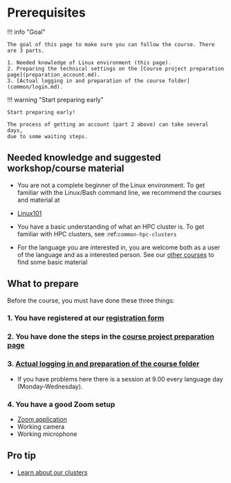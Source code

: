 # Prerequisites

!!! info "Goal"

    The goal of this page to make sure you can follow the course. There are 3 parts.

    1. Needed knowledge of Linux environment (this page).
    2. Preparing the technical settings on the [Course project preparation page](preparation_account.md).
    3. [Actual logging in and preparation of the course folder](common/login.md).

!!! warning "Start preparing early"

    Start preparing early!

    The process of getting an account (part 2 above) can take several days,
    due to some waiting steps.

## Needed knowledge and suggested workshop/course material

- You are not a complete beginner of the Linux environment.
  To get familiar with the Linux/Bash command line,
  we recommend the courses and material at

- [Linux101](https://hpc2n.github.io/linux-command-line-101/)

- You have a basic understanding of what an HPC cluster is.
  To get familiar with HPC clusters,
  see :ref:`common-hpc-clusters`

- For the language you are interested in,
you are welcome both as a user of the language and as a interested person.
See our [other courses](./common/other_courses.md) to find some basic material
    
## What to prepare

Before the course, you must have done these three things:

### 1. You have registered at our [registration form](https://www.hpc2n.umu.se/events/courses/2025/fall/r-matlab-julia)

### 2. You have done the steps in the [course project preparation page](preparations_account.md)

### 3. [Actual logging in and preparation of the course folder](common/login.md)

- If you have problems here there is a session at 9.00 every language day (Monday-Wednesday).

### 4. You have a good Zoom setup

- [Zoom application](https://support.zoom.com/hc/en/article?id=zm_kb&sysparm_article=KB0060928)
- Working camera
- Working microphone

## Pro tip

- [Learn about our clusters](common/hpc_clusters.md)

<!-- 

RJCB: I think this is misleading:
learners perfectly get away with this,
as we teachers tell all they need to know.
I think these study prerequirements do more damage than good.

These are the things you need to follow the course:

- You have a basic understanding of what an HPC cluster is.
  To get familiar with HPC clusters,
  see [our material on HPC clusters](common/hpc_clusters.md)
- You are not a complete beginner of the Linux environment.
  To get familiar with the Linux/Bash command line,
  we recommend the courses and material at
  [our collection of other courses](common/other_courses.md)

-->
